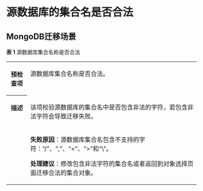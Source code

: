 # 源数据库的集合名是否合法<a name="drs_11_0103"></a>

## MongoDB迁移场景<a name="section44191040121116"></a>

**表 1**  源数据库集合名称是否合法

<a name="table19419114001111"></a>
<table><tbody><tr id="row10419940181119"><th class="firstcol" valign="top" width="11%" id="mcps1.2.3.1.1"><p id="p204194402113"><a name="p204194402113"></a><a name="p204194402113"></a><strong id="b1541913402115"><a name="b1541913402115"></a><a name="b1541913402115"></a>预检查项</strong></p>
</th>
<td class="cellrowborder" valign="top" width="89%" headers="mcps1.2.3.1.1 "><p id="p1419134041115"><a name="p1419134041115"></a><a name="p1419134041115"></a>源数据库集合名称是否合法。</p>
</td>
</tr>
<tr id="row841944016112"><th class="firstcol" rowspan="2" valign="top" width="11%" id="mcps1.2.3.2.1"><p id="p16419140151117"><a name="p16419140151117"></a><a name="p16419140151117"></a><strong id="b1241918400116"><a name="b1241918400116"></a><a name="b1241918400116"></a>描述</strong></p>
</th>
<td class="cellrowborder" valign="top" width="89%" headers="mcps1.2.3.2.1 "><p id="p114191540121115"><a name="p114191540121115"></a><a name="p114191540121115"></a>该项校验源数据库的集合名中是否包含非法的字符，若包含非法字符会导致迁移失败。</p>
</td>
</tr>
<tr id="row18419154041119"><td class="cellrowborder" valign="top" headers="mcps1.2.3.2.1 "><p id="p3131833144411"><a name="p3131833144411"></a><a name="p3131833144411"></a><strong id="b713103374413"><a name="b713103374413"></a><a name="b713103374413"></a>失败原因</strong>：源数据库集合名包含不支持的字符：“/”、“,”、“&lt;”、“&gt;”和“\”。</p>
<p id="p1043544020112"><a name="p1043544020112"></a><a name="p1043544020112"></a><strong id="b1743534011115"><a name="b1743534011115"></a><a name="b1743534011115"></a>处理建议</strong>：修改包含非法字符的集合名或者返回到对象选择页面迁移合法的集合对象。</p>
</td>
</tr>
</tbody>
</table>

